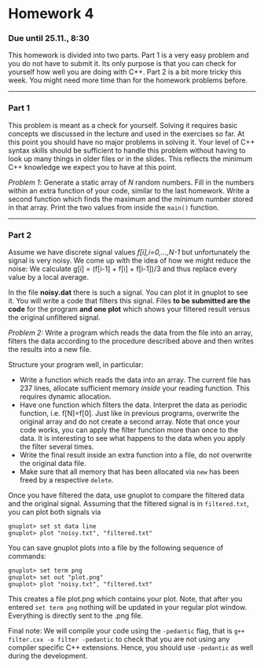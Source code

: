 # Homework 4
###  Due until 25.11., 8:30

This homework is divided into two parts. Part 1 is a very easy problem and you do not have to submit it. Its only purpose is that you can check for yourself how well you are doing with C++. Part 2 is a bit more tricky this week. You might need more time than for the homework problems before.

***
### Part 1
This problem is meant as a check for yourself. Solving it requires basic concepts we discussed in the lecture and used in the exercises so far. At this point you should have no major problems in solving it. Your level of C++ syntax skills should be sufficient to handle this problem without having to look up many things in older files or in the slides. This reflects the minimum C++ knowledge we expect you to have at this point.

*Problem 1*:
Generate a static array of *N* random numbers. Fill in the numbers within an extra function of your code, similar to the last homework. Write a second function which finds the maximum and the minimum number stored in that array. Print the two values from inside the `main()` function.

***

### Part 2

Assume we have discrete signal values *f[i],i=0,...,N-1* but unfortunately the signal is very noisy. We come up with the idea of how we might reduce the noise: We calculate g[i] = (f[i-1] + f[i] + f[i-1])/3 and thus replace every value by a local average.

In the file **noisy.dat** there is such a signal. You can plot it in gnuplot to see it. You will write a code that filters this signal. Files **to be submitted are the code** for the program **and one plot** which shows your filtered result versus the original unfiltered signal.

*Problem 2:* Write a program which reads the data from the file into an array, filters the data according to the procedure described above and then writes the results into a new file.

Structure your program well, in particular:
* Write a function which reads the data into an array.
  The current file has 237 lines, allocate sufficient memory *inside*
  your reading function. This requires dynamic allocation.
* Have one function which filters the data. Interpret the
  data as periodic function, i.e. f[N]=f[0]. Just like in previous
  programs, overwrite the original array and do not create a second
  array.  Note that once your code works, you can apply the filter
  function more than once to the data. It is interesting to see what
  happens to the data when you apply the filter several times.
* Write the final result inside an extra function into a file, do not
  overwrite the original data file.
* Make sure that all memory that has been allocated via `new` has
  been freed by a respective `delete`.

Once you have filtered the data, use gnuplot to compare the filtered
data and the original signal. Assuming that the filtered signal is in `filtered.txt`, you can plot both signals via
```
gnuplot> set st data line
gnuplot> plot "noisy.txt", "filtered.txt"
```
You can save gnuplot plots into a file by the following sequence of commands:
```
gnuplot> set term png
gnuplot> set out "plot.png"
gnuplot> plot "noisy.txt", "filtered.txt"
```
This creates a file plot.png which contains your plot. Note, that after you entered `set term png` nothing will be updated in your regular plot window. Everything is directly sent to the .png file.


Final note: We will compile your code using the `-pedantic` flag, that is `g++ filter.cxx -o filter -pedantic` to check that you are not using any compiler specific C++ extensions. Hence, you should use `-pedantic` as well during the development.
